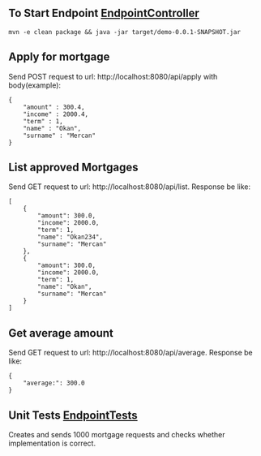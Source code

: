 ## To Start Endpoint [EndpointController](src/main/java/com/example/demo/controller/EndpointController.java)
`mvn -e clean package && java -jar target/demo-0.0.1-SNAPSHOT.jar`

## Apply for mortgage
Send POST request to url: http://localhost:8080/api/apply with body(example): 
```
{
    "amount" : 300.4,
    "income" : 2000.4,
    "term" : 1,
    "name" : "Okan",
    "surname" : "Mercan"
}
```

## List approved Mortgages
Send GET request to url: http://localhost:8080/api/list. Response be like:
```
[
    {
        "amount": 300.0,
        "income": 2000.0,
        "term": 1,
        "name": "Okan234",
        "surname": "Mercan"
    },
    {
        "amount": 300.0,
        "income": 2000.0,
        "term": 1,
        "name": "Okan",
        "surname": "Mercan"
    }
]
```

## Get average amount
Send GET request to url: http://localhost:8080/api/average. Response be like:
```
{
    "average:": 300.0
}
```

## Unit Tests [EndpointTests](src/test/java/com/example/demo/EndpointTests.java)
Creates and sends 1000 mortgage requests and checks whether implementation is correct.
